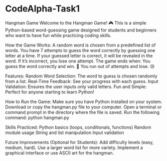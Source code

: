 # CodeAlpha-Task1
Hangman Game
Welcome to the Hangman Game! 🎮
This is a simple Python-based word-guessing game designed for students and beginners who want to have fun while practicing coding skills.

How the Game Works:
A random word is chosen from a predefined list of words.
You have 7 attempts to guess the word correctly by guessing one letter at a time.
If your guessed letter is correct, it will be revealed in the word.
If it’s incorrect, you lose one attempt.
The game ends when:
You guess the word correctly and win. 🎉
You run out of attempts and lose. 😢

Features:
Random Word Selection: The word to guess is chosen randomly from a list.
Real-Time Feedback: See your progress with each guess.
Input Validation: Ensures the user inputs only valid letters.
Fun and Simple: Perfect for anyone starting to learn Python!

How to Run the Game:
Make sure you have Python installed on your system.
Download or copy the hangman.py file to your computer.
Open a terminal or command prompt in the directory where the file is saved.
Run the following command:
python hangman.py

Skills Practiced:
Python basics (loops, conditionals, functions)
Random module usage
String and list manipulation
Input validation

Future Improvements (Optional for Students):
Add difficulty levels (easy, medium, hard).
Use a larger word list for more variety.
Implement a graphical interface or use ASCII art for the hangman.

